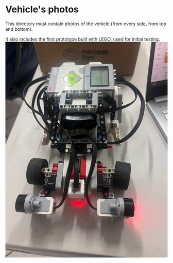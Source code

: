 Vehicle's photos
====

This directory must contain  photos of the vehicle (from every side, from top and bottom).


It also includes the first prototype built with LEGO, used for initial testing. ![](v-photos/Robot_lego.jpeg)







